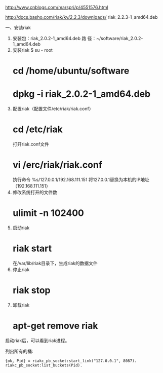 http://www.cnblogs.com/marsprj/p/4551576.html


http://docs.basho.com/riak/kv/2.2.3/downloads/
riak_2.2.3-1_amd64.deb


一、安装riak

1. 安装包：riak_2.0.2-1_amd64.deb
   路    径：~/software/riak_2.0.2-1_amd64.deb
2. 安装riak
    $ su - root
    # cd /home/ubuntu/software
    # dpkg -i riak_2.0.2-1_amd64.deb
3. 配置riak（配置文件/etc/riak/riak.conf）
    # cd /etc/riak
    打开riak.conf文件
    # vi /erc/riak/riak.conf
    执行命令
    %s/127.0.0.1/192.168.111.151
    将127.0.0.1替换为本机的IP地址（192.168.111.151）
4. 修改系统打开的文件数
    # ulimit -n 102400
5. 启动riak
    # riak start
    在/var/lib/riak目录下，生成riak的数据文件
6. 停止riak
    # riak stop
7. 卸载riak
    # apt-get remove riak
 启动riak后，可以看到riak进程。


列出所有的桶:

    {ok, Pid} = riakc_pb_socket:start_link("127.0.0.1", 8087).
    riakc_pb_socket:list_buckets(Pid).
